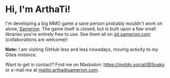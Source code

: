 # Hi, I'm ArthaTi!

I'm developing a big MMO game a sane person probably wouldn't work on alone, [Samerion](https://samerion.com). The game itself is closed, but is built upon a few small libraries you're entirely free to use. See them all on [git.samerion.com](https://git.samerion.com/Samerion) (collaborations are welcome)!

**Note:** I am visiting GitHub less and less nowadays, moving activity to my Gitea instance. 

Want to get in contact? Find me on Mastodon: https://mstdn.social/@Soaku or e-mail me at <mailto:artha@samerion.com>.
